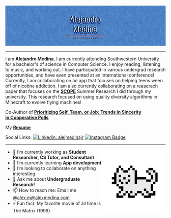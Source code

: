 
![Banner Image](https://github.com/alejmedinajr/alejmedinajr/blob/main/assets/self-banner.jpg)

---
I am **Alejandro Medina**. I am currently attending Southwestern University for a bachelor's of science in Computer Science. I enjoy reading, listening to music, and working out. I have participated in various undergrad research opportunities, and have even presented at an international conference! Currently, I am collaborating on an app that focuses on helping teens ween off of nicotine addiction. I am also currently collaborating on a reaserach paper that focuses on the **[SCOPE](https://youtu.be/7jYzZO0z2-0)** Summer Research I did through my university. This research focused on using quality diversity algorithms in Minecraft to evolve flying machines!      

<!-- Consider making a blog and/or youtube channel
-->
Co-Author of **[Prioritizing Self, Team, or Job: Trends in Sincerity in Cooperative Polls](https://link.springer.com/chapter/10.1007/978-3-031-16538-2_4)**


My **[Resume](https://github.com/alejmedinajr/alejmedinajr/blob/main/Alejandro%20Medina%20Resume%20(pdf).pdf)**


Social Links:
[![Linkedin: alejmedinajr](https://img.shields.io/badge/-alejmedinajr-blue?style=flat-square&logo=Linkedin&logoColor=white&link=https://www.linkedin.com/in/alejmedinajr/)](https://www.linkedin.com/in/alejmedinajr/)
[![Instagram Badge](https://img.shields.io/badge/-alejmedinajr-e4405f?style=flat-square&logo=Instagram&logoColor=white&link=https://www.instagram.com/alejmedinajr/)](https://www.instagram.com/alejmedinajr/)


---

<img align='right' src='https://github.com/alejmedinajr/alejmedinajr/blob/main/assets/dancing-cat.gif' width='200'>

- 🔭 I’m currently working as **Student Researcher, CS Tutor, and Consultant**
- 🌱 I’m currently learning **App development**
- 👯 I’m looking to collaborate on anything interesting
- 💬 Ask me about **Undergraduate Research!**
- 📫 How to reach me: Email me @alex.m@alexmedina.com 
- ⚡ Fun fact: My favorite movie of all time is The Matrix (1999)
